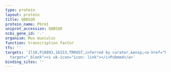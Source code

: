 ```yaml
---
type: protein
layout: protein
title: Q8BSQ9
protein_name: Pbrm1
uniprot_accession: Q8BSQ9
ncbi_gene_id: '-'
organism: Mus musculus
function: transcription factor
tfs: ''
targets: 'Il10,P18893,16153,TRRUST,inferred by curator,&ensp;<a href="https://www.ncbi.nlm.nih.gov/pubmed/?term=22336179%5Buid%5D"
  target="_blank"><i uk-icon="icon: link"></i>Pubmed</a>'
binding_sites: ''
---
```

